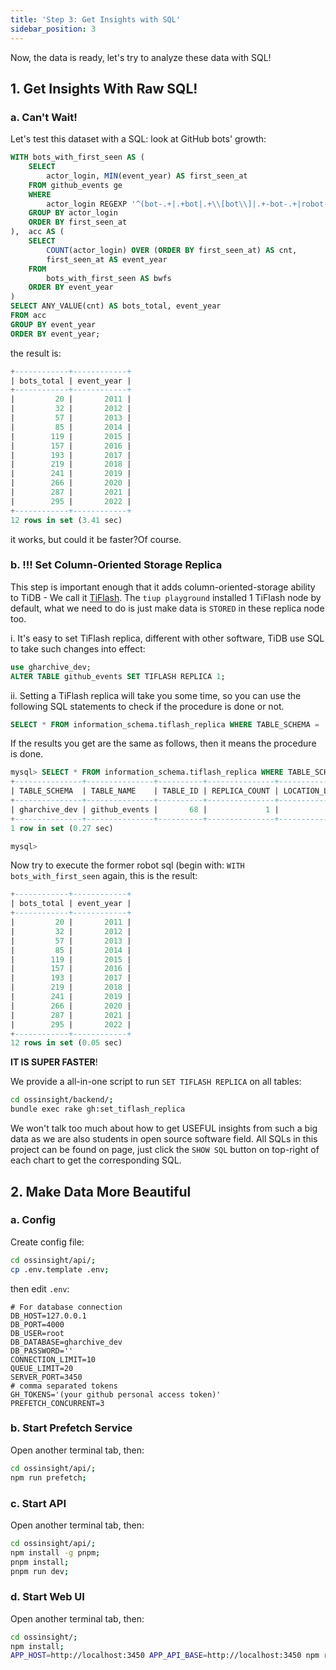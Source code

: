 ```yaml
---
title: 'Step 3: Get Insights with SQL'
sidebar_position: 3
---
```


Now, the data is ready, let's try to analyze these data with SQL!

## 1. Get Insights With Raw SQL!

### a. Can't Wait!

Let's test this dataset with a SQL: look at GitHub bots' growth:

```sql
WITH bots_with_first_seen AS (
    SELECT
        actor_login, MIN(event_year) AS first_seen_at
    FROM github_events ge
    WHERE
        actor_login REGEXP '^(bot-.+|.+bot|.+\\[bot\\]|.+-bot-.+|robot-.+|.+-ci-.+|.+-ci|.+-testing|.+clabot.+|.+-gerrit|k8s-.+|.+-machine|.+-automation|github-.+|.+-github|.+-service|.+-builds|codecov-.+|.+teamcity.+|jenkins-.+|.+-jira-.+)$'
    GROUP BY actor_login
    ORDER BY first_seen_at
),  acc AS (
    SELECT
        COUNT(actor_login) OVER (ORDER BY first_seen_at) AS cnt,
        first_seen_at AS event_year
    FROM
        bots_with_first_seen AS bwfs
    ORDER BY event_year
)
SELECT ANY_VALUE(cnt) AS bots_total, event_year
FROM acc
GROUP BY event_year
ORDER BY event_year;
```

the result is:
```sql
+------------+------------+
| bots_total | event_year |
+------------+------------+
|         20 |       2011 |
|         32 |       2012 |
|         57 |       2013 |
|         85 |       2014 |
|        119 |       2015 |
|        157 |       2016 |
|        193 |       2017 |
|        219 |       2018 |
|        241 |       2019 |
|        266 |       2020 |
|        287 |       2021 |
|        295 |       2022 |
+------------+------------+
12 rows in set (3.41 sec)
```

it works, but could it be faster?Of course.

### b. !!! Set Column-Oriented Storage Replica

This step is important enough that it adds column-oriented-storage ability to TiDB - We call it [TiFlash](https://docs.pingcap.com/tidb/dev/tiflash-overview). The `tiup playground` installed 1 TiFlash node by default, what we need to do is just make data is `STORED` in these replica node too.

i. It's easy to set TiFlash replica, different with other software, TiDB use SQL to take such changes into effect:

```sql
use gharchive_dev;
ALTER TABLE github_events SET TIFLASH REPLICA 1;
```

ii. Setting a TiFlash replica will take you some time, so you can use the following SQL statements to check if the procedure is done or not.

```sql
SELECT * FROM information_schema.tiflash_replica WHERE TABLE_SCHEMA = 'gharchive_dev' and TABLE_NAME = 'github_events';
```

If the results you get are the same as follows, then it means the procedure is done.

```sql
mysql> SELECT * FROM information_schema.tiflash_replica WHERE TABLE_SCHEMA = 'gharchive_dev' and TABLE_NAME = 'github_events';
+---------------+---------------+----------+---------------+-----------------+-----------+----------+
| TABLE_SCHEMA  | TABLE_NAME    | TABLE_ID | REPLICA_COUNT | LOCATION_LABELS | AVAILABLE | PROGRESS |
+---------------+---------------+----------+---------------+-----------------+-----------+----------+
| gharchive_dev | github_events |       68 |             1 |                 |         1 |        1 |
+---------------+---------------+----------+---------------+-----------------+-----------+----------+
1 row in set (0.27 sec)

mysql>
```

Now try to execute the former robot sql (begin with: `WITH bots_with_first_seen`  again, this is the result:
```sql
+------------+------------+
| bots_total | event_year |
+------------+------------+
|         20 |       2011 |
|         32 |       2012 |
|         57 |       2013 |
|         85 |       2014 |
|        119 |       2015 |
|        157 |       2016 |
|        193 |       2017 |
|        219 |       2018 |
|        241 |       2019 |
|        266 |       2020 |
|        287 |       2021 |
|        295 |       2022 |
+------------+------------+
12 rows in set (0.05 sec)
```

**IT IS SUPER FASTER**!

We provide a all-in-one script to run `SET TIFLASH REPLICA` on all tables:
```bash
cd ossinsight/backend/;
bundle exec rake gh:set_tiflash_replica
```

We won't talk too much about how to get USEFUL insights from such a big data as we are also students in open source software field. All SQLs in this project can be found on page, just click the `SHOW SQL` button on top-right of each chart to get the corresponding SQL.


## 2. Make Data More Beautiful

### a. Config

Create config file:
```bash
cd ossinsight/api/;
cp .env.template .env;
```

then edit `.env`:
```
# For database connection
DB_HOST=127.0.0.1
DB_PORT=4000
DB_USER=root
DB_DATABASE=gharchive_dev
DB_PASSWORD=''
CONNECTION_LIMIT=10
QUEUE_LIMIT=20
SERVER_PORT=3450
# comma separated tokens
GH_TOKENS='(your github personal access token)'
PREFETCH_CONCURRENT=3
```

### b. Start Prefetch Service

Open another terminal tab, then:

```bash
cd ossinsight/api/;
npm run prefetch;
```

### c. Start API

Open another terminal tab, then:

```bash
cd ossinsight/api/;
npm install -g pnpm;
pnpm install;
pnpm run dev;
```

### d. Start Web UI

Open another terminal tab, then:

```bash
cd ossinsight/;
npm install;
APP_HOST=http://localhost:3450 APP_API_BASE=http://localhost:3450 npm run start;
```
